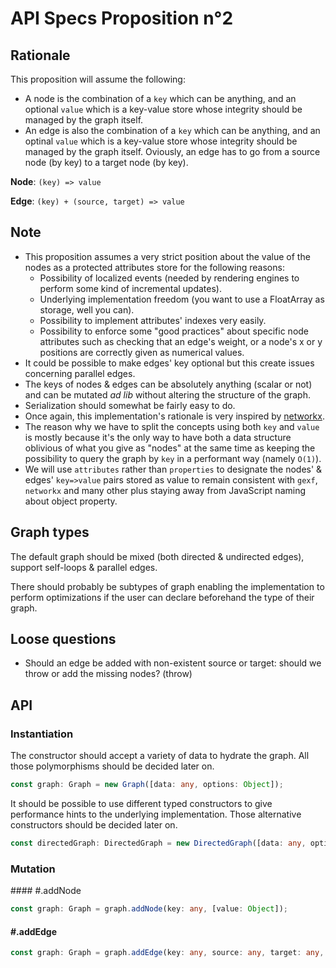 # API Specs Proposition n°2

## Rationale

This proposition will assume the following:

* A node is the combination of a `key` which can be anything, and an optional `value` which is a key-value store whose integrity should be managed by the graph itself.
* An edge is also the combination of a `key` which can be anything, and an optinal `value` which is a key-value store whose integrity should be managed by the graph itself. Oviously, an edge has to go from a source node (by key) to a target node (by key).

**Node**: `(key) => value`

**Edge**: `(key) + (source, target) => value`

## Note

* This proposition assumes a very strict position about the value of the nodes as a protected attributes store for the following reasons:
  * Possibility of localized events (needed by rendering engines to perform some kind of incremental updates).
  * Underlying implementation freedom (you want to use a FloatArray as storage, well you can).
  * Possibility to implement attributes' indexes very easily.
  * Possibility to enforce some "good practices" about specific node attributes such as checking that an edge's weight, or a node's x or y positions are correctly given as numerical values.
* It could be possible to make edges' key optional but this create issues concerning parallel edges.
* The keys of nodes & edges can be absolutely anything (scalar or not) and can be mutated *ad lib* without altering the structure of the graph.
* Serialization should somewhat be fairly easy to do.
* Once again, this implementation's rationale is very inspired by [networkx](https://networkx.github.io/).
* The reason why we have to split the concepts using both `key` and `value` is mostly because it's the only way to have both a data structure oblivious of what you give as "nodes" at the same time as keeping the possibility to query the graph by `key` in a performant way (namely `O(1)`).
* We will use `attributes` rather than `properties` to designate the nodes' & edges' `key=>value` pairs stored as value to remain consistent with `gexf`, `networkx` and many other plus staying away from JavaScript naming about object property.

## Graph types

The default graph should be mixed (both directed & undirected edges), support self-loops & parallel edges.

There should probably be subtypes of graph enabling the implementation to perform optimizations if the user can declare beforehand the type of their graph.

## Loose questions

* Should an edge be added with non-existent source or target: should we throw or add the missing nodes? (throw)

## API

### Instantiation

The constructor should accept a variety of data to hydrate the graph. All those polymorphisms should be decided later on.

```ts
const graph: Graph = new Graph([data: any, options: Object]);
```

It should be possible to use different typed constructors to give performance hints to the underlying implementation. Those alternative constructors should be decided later on.

```ts
const directedGraph: DirectedGraph = new DirectedGraph([data: any, options: Object]);
```

### Mutation

#### #.addNode

```ts
const graph: Graph = graph.addNode(key: any, [value: Object]);
```

#### #.addEdge

```ts
const graph: Graph = graph.addEdge(key: any, source: any, target: any, [value: Object]);
```
